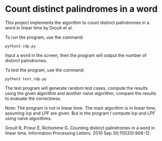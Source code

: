 # Count distinct palindromes in a word

This project implements the algorithm to count distinct palindromes in a word in linear time by Groult et al.

To run the program, use the command:
```
python3 cdp.py
```
Input a word in the screen, then the program will output the number of distinct palindromes.

To test the program, use the command:
```
python3 test_cdp.py
```
The test program will generate random test cases, compute the results using the given algorithm and another naive algorithm, compare the results to evaluate the correctness.

Note: The program is not in linear time. The main algorithm is in linear time, assuming lcp and LPF are given. But in the program I compute lcp and LPF using naive algorithms.



Groult R, Prieur É, Richomme G. Counting distinct palindromes in a word in linear time. Information Processing Letters. 2010 Sep 30;110(20):908-12.

